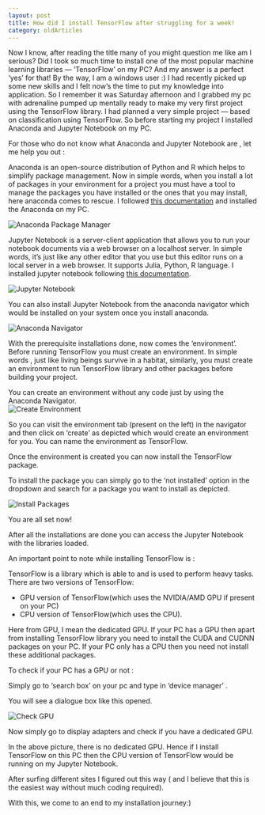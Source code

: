```yaml
---
layout: post 
title: How did I install TensorFlow after struggling for a week!
category: oldArticles
---
```


Now I know, after reading the title many of you might question me like am I serious? Did I took so much time to install one of the most popular machine learning libraries — ‘TensorFlow’ on my PC? And my answer is a perfect ‘yes’ for that! By the way, I am a windows user :)
I had recently picked up some new skills and I felt now’s the time to put my knowledge into application. So I remember it was Saturday afternoon and I grabbed my pc with adrenaline pumped up mentally ready to make my very first project using the TensorFlow library. I had planned a very simple project — based on classification using TensorFlow.
So before starting my project I installed Anaconda and Jupyter Notebook on my PC.

<div class="message">
For those who do not know what Anaconda and Jupyter Notebook are , let me help you out :
</div>

Anaconda is an open-source distribution of Python and R which helps to simplify package management. Now in simple words, when you install a lot of packages in your environment for a project you must have a tool to manage the packages you have installed or the ones that you may install, here anaconda comes to rescue. I followed [this documentation](https://www.anaconda.com/docs/getting-started/anaconda/install) and installed the Anaconda on my PC.

<img src="{{ site.baseurl }}/public/images/anaconda-package.jpg" alt="Anaconda Package Manager" class="blog-image">

Jupyter Notebook is a server-client application that allows you to run your notebook documents via a web browser on a localhost server. In simple words, it’s just like any other editor that you use but this editor runs on a local server in a web browser. It supports Julia, Python, R language. I installed jupyter notebook following [this documentation](https://docs.jupyter.org/en/latest/install.html).

<img src="{{ site.baseurl }}/public/images/jupyternotebook.jpg" alt="Jupyter Notebook" class="blog-image">

You can also install Jupyter Notebook from the anaconda navigator which would be installed on your system once you install anaconda.

<img src="{{ site.baseurl }}/public/images/anaconda-navigator.jpg" alt="Anaconda Navigator" class="blog-image">

With the prerequisite installations done, now comes the ‘environment’. Before running TensorFlow you must create an environment. In simple words , just like living beings survive in a habitat, similarly, you must create an environment to run TensorFlow library and other packages before building your project.

<div class="message">
You can create an environment without any code just by using the Anaconda Navigator.
</div>

<img src="{{ site.baseurl }}/public/images/navigator-create-env.jpg" alt="Create Environment" class="blog-image">

So you can visit the environment tab (present on the left) in the navigator and then click on ‘create’ as depicted which would create an environment for you. You can name the environment as TensorFlow.

Once the environment is created you can now install the TensorFlow package.

To install the package you can simply go to the ‘not installed’ option in the dropdown and search for a package you want to install as depicted.

<img src="{{ site.baseurl }}/public/images/navigator-packages.jpg" alt="Install Packages" class="blog-image">

You are all set now!

After all the installations are done you can access the Jupyter Notebook with the libraries loaded.

An important point to note while installing TensorFlow is :

TensorFlow is a library which is able to and is used to perform heavy tasks. There are two versions of TensorFlow:
- GPU version of TensorFlow(which uses the NVIDIA/AMD GPU if present on your PC)
- CPU version of TensorFlow(which uses the CPU).

Here from GPU, I mean the dedicated GPU. If your PC has a GPU then apart from installing TensorFlow library you need to install the CUDA and CUDNN packages on your PC. If your PC only has a CPU then you need not install these additional packages.

To check if your PC has a GPU or not :

Simply go to ‘search box’ on your pc and type in ‘device manager’ .

You will see a dialogue box like this opened.

<img src="{{ site.baseurl }}/public/images/check-gpu.jpg" alt="Check GPU" class="blog-image">

Now simply go to display adapters and check if you have a dedicated GPU.

<div class="message">
In the above picture, there is no dedicated GPU. Hence if I install TensorFlow on this PC then the CPU version of TensorFlow would be running on my Jupyter Notebook.
</div>

After surfing different sites I figured out this way ( and I believe that this is the easiest way without much coding required).

With this, we come to an end to my installation journey:)

